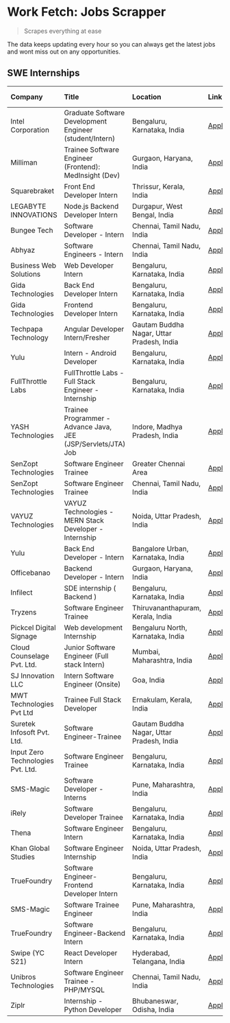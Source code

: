 # Work Fetch: Jobs Scrapper
> Scrapes everything at ease

The data keeps updating every hour so you can always get the latest jobs and wont miss out on any opportunities.

## SWE Internships
<!--START_SECTION:workfetch-->
| Company                           | Title                                                         | Location                                  | Link                                                                                                                                                                                                                                                                            | Date Posted   |
|:----------------------------------|:--------------------------------------------------------------|:------------------------------------------|:--------------------------------------------------------------------------------------------------------------------------------------------------------------------------------------------------------------------------------------------------------------------------------|:--------------|
| Intel Corporation                 | Graduate Software Development Engineer (student/Intern)       | Bengaluru, Karnataka, India               | [Apply](https://in.linkedin.com/jobs/view/graduate-software-development-engineer-student-intern-at-intel-corporation-3844158226?position=30&pageNum=0&refId=QNOSs2k%2FbGe2dzCyIqlyfA%3D%3D&trackingId=kLW5vaK%2F8vUMrzGgC27ImQ%3D%3D&trk=public_jobs_jserp-result_search-card)  | 2024-03-02    |
| Milliman                          | Trainee Software Engineer (Frontend): MedInsight (Dev)        | Gurgaon, Haryana, India                   | [Apply](https://in.linkedin.com/jobs/view/trainee-software-engineer-frontend-medinsight-dev-at-milliman-3792874280?position=5&pageNum=0&refId=QNOSs2k%2FbGe2dzCyIqlyfA%3D%3D&trackingId=hGIvFVSbeT16PvCH15QSCQ%3D%3D&trk=public_jobs_jserp-result_search-card)                  | 2024-03-01    |
| Squarebraket                      | Front End Developer Intern                                    | Thrissur, Kerala, India                   | [Apply](https://in.linkedin.com/jobs/view/front-end-developer-intern-at-squarebraket-3838541191?position=14&pageNum=0&refId=QNOSs2k%2FbGe2dzCyIqlyfA%3D%3D&trackingId=UFWPduKAeWVtJ7VDe5Snvw%3D%3D&trk=public_jobs_jserp-result_search-card)                                    | 2024-02-29    |
| LEGABYTE INNOVATIONS              | Node.js Backend Developer Intern                              | Durgapur, West Bengal, India              | [Apply](https://in.linkedin.com/jobs/view/node-js-backend-developer-intern-at-legabyte-innovations-3842647664?position=51&pageNum=0&refId=QNOSs2k%2FbGe2dzCyIqlyfA%3D%3D&trackingId=Z0HXIQ7qP0kIX23siQFZ%2Bw%3D%3D&trk=public_jobs_jserp-result_search-card)                    | 2024-02-29    |
| Bungee Tech                       | Software Developer - Intern                                   | Chennai, Tamil Nadu, India                | [Apply](https://in.linkedin.com/jobs/view/software-developer-intern-at-bungee-tech-3842220746?position=50&pageNum=0&refId=QNOSs2k%2FbGe2dzCyIqlyfA%3D%3D&trackingId=EBi5aTfzn7xsWwRaKtL%2Fqg%3D%3D&trk=public_jobs_jserp-result_search-card)                                    | 2024-02-28    |
| Abhyaz                            | Software Engineers - Intern                                   | Chennai, Tamil Nadu, India                | [Apply](https://in.linkedin.com/jobs/view/software-engineers-intern-at-abhyaz-3842331306?position=59&pageNum=0&refId=QNOSs2k%2FbGe2dzCyIqlyfA%3D%3D&trackingId=a%2FFN9UvkgF1Ytbuh4XNDkQ%3D%3D&trk=public_jobs_jserp-result_search-card)                                         | 2024-02-28    |
| Business Web Solutions            | Web Developer Intern                                          | Bengaluru, Karnataka, India               | [Apply](https://in.linkedin.com/jobs/view/web-developer-intern-at-business-web-solutions-3839906144?position=16&pageNum=0&refId=QNOSs2k%2FbGe2dzCyIqlyfA%3D%3D&trackingId=dEzGhGRC%2FWDnF34jzWT9cA%3D%3D&trk=public_jobs_jserp-result_search-card)                              | 2024-02-26    |
| Gida Technologies                 | Back End Developer Intern                                     | Bengaluru, Karnataka, India               | [Apply](https://in.linkedin.com/jobs/view/back-end-developer-intern-at-gida-technologies-3836849295?position=49&pageNum=0&refId=QNOSs2k%2FbGe2dzCyIqlyfA%3D%3D&trackingId=Ggm9hWvNAYHVSpKWpCKsww%3D%3D&trk=public_jobs_jserp-result_search-card)                                | 2024-02-23    |
| Gida Technologies                 | Frontend Developer Intern                                     | Bengaluru, Karnataka, India               | [Apply](https://in.linkedin.com/jobs/view/frontend-developer-intern-at-gida-technologies-3836040945?position=15&pageNum=0&refId=QNOSs2k%2FbGe2dzCyIqlyfA%3D%3D&trackingId=rLgLvxEuRCH%2B6QTmWwiT%2FQ%3D%3D&trk=public_jobs_jserp-result_search-card)                            | 2024-02-21    |
| Techpapa Technology               | Angular Developer Intern/Fresher                              | Gautam Buddha Nagar, Uttar Pradesh, India | [Apply](https://in.linkedin.com/jobs/view/angular-developer-intern-fresher-at-techpapa-technology-3834305862?position=46&pageNum=0&refId=QNOSs2k%2FbGe2dzCyIqlyfA%3D%3D&trackingId=u7CtoK%2FEEygSJdbEY%2BeEew%3D%3D&trk=public_jobs_jserp-result_search-card)                   | 2024-02-20    |
| Yulu                              | Intern - Android Developer                                    | Bengaluru, Karnataka, India               | [Apply](https://in.linkedin.com/jobs/view/intern-android-developer-at-yulu-3834459982?position=44&pageNum=0&refId=QNOSs2k%2FbGe2dzCyIqlyfA%3D%3D&trackingId=qMfBfm%2BCzHEJQjoWobOjRQ%3D%3D&trk=public_jobs_jserp-result_search-card)                                            | 2024-02-19    |
| FullThrottle Labs                 | FullThrottle Labs - Full Stack Engineer - Internship          | Bengaluru, Karnataka, India               | [Apply](https://in.linkedin.com/jobs/view/fullthrottle-labs-full-stack-engineer-internship-at-fullthrottle-labs-3829636016?position=43&pageNum=0&refId=QNOSs2k%2FbGe2dzCyIqlyfA%3D%3D&trackingId=%2FZmWvI6zhuoXkoFIeI0kEA%3D%3D&trk=public_jobs_jserp-result_search-card)       | 2024-02-17    |
| YASH Technologies                 | Trainee Programmer - Advance Java, JEE (JSP/Servlets/JTA) Job | Indore, Madhya Pradesh, India             | [Apply](https://in.linkedin.com/jobs/view/trainee-programmer-advance-java-jee-jsp-servlets-jta-job-at-yash-technologies-3811759183?position=13&pageNum=0&refId=QNOSs2k%2FbGe2dzCyIqlyfA%3D%3D&trackingId=C2moOSO4Y5BtjU3W8lDrrg%3D%3D&trk=public_jobs_jserp-result_search-card) | 2024-02-13    |
| SenZopt Technologies              | Software Engineer Trainee                                     | Greater Chennai Area                      | [Apply](https://in.linkedin.com/jobs/view/software-engineer-trainee-at-senzopt-technologies-3827688781?position=31&pageNum=0&refId=QNOSs2k%2FbGe2dzCyIqlyfA%3D%3D&trackingId=ZLNbsA75dOqOlaUTayWYuw%3D%3D&trk=public_jobs_jserp-result_search-card)                             | 2024-02-12    |
| SenZopt Technologies              | Software Engineer Trainee                                     | Chennai, Tamil Nadu, India                | [Apply](https://in.linkedin.com/jobs/view/software-engineer-trainee-at-senzopt-technologies-3827686880?position=41&pageNum=0&refId=QNOSs2k%2FbGe2dzCyIqlyfA%3D%3D&trackingId=QO4Cx8wqxgp7tBma3vRmSw%3D%3D&trk=public_jobs_jserp-result_search-card)                             | 2024-02-12    |
| VAYUZ Technologies                | VAYUZ Technologies - MERN Stack Developer - Internship        | Noida, Uttar Pradesh, India               | [Apply](https://in.linkedin.com/jobs/view/vayuz-technologies-mern-stack-developer-internship-at-vayuz-technologies-3822619356?position=48&pageNum=0&refId=QNOSs2k%2FbGe2dzCyIqlyfA%3D%3D&trackingId=NKfL%2F1lijwBznyiXCj42gw%3D%3D&trk=public_jobs_jserp-result_search-card)    | 2024-02-10    |
| Yulu                              | Back End Developer - Intern                                   | Bangalore Urban, Karnataka, India         | [Apply](https://in.linkedin.com/jobs/view/back-end-developer-intern-at-yulu-3821682220?position=6&pageNum=0&refId=QNOSs2k%2FbGe2dzCyIqlyfA%3D%3D&trackingId=kTtt10%2B%2Fw4OiixsBts9wcw%3D%3D&trk=public_jobs_jserp-result_search-card)                                          | 2024-02-04    |
| Officebanao                       | Backend Developer - Intern                                    | Gurgaon, Haryana, India                   | [Apply](https://in.linkedin.com/jobs/view/backend-developer-intern-at-officebanao-3814263731?position=21&pageNum=0&refId=QNOSs2k%2FbGe2dzCyIqlyfA%3D%3D&trackingId=CPPY%2FUlas%2FqgW%2BEdNjDHlg%3D%3D&trk=public_jobs_jserp-result_search-card)                                 | 2024-01-31    |
| Infilect                          | SDE internship ( Backend )                                    | Bengaluru, Karnataka, India               | [Apply](https://in.linkedin.com/jobs/view/sde-internship-backend-at-infilect-3815120558?position=22&pageNum=0&refId=QNOSs2k%2FbGe2dzCyIqlyfA%3D%3D&trackingId=9pVH51GcIgpFFL%2FIcwc%2BkQ%3D%3D&trk=public_jobs_jserp-result_search-card)                                        | 2024-01-25    |
| Tryzens                           | Software Engineer Trainee                                     | Thiruvananthapuram, Kerala, India         | [Apply](https://in.linkedin.com/jobs/view/software-engineer-trainee-at-tryzens-3809363491?position=35&pageNum=0&refId=QNOSs2k%2FbGe2dzCyIqlyfA%3D%3D&trackingId=I%2B4%2FL74IXZlxf7kspFRbKA%3D%3D&trk=public_jobs_jserp-result_search-card)                                      | 2024-01-18    |
| Pickcel Digital Signage           | Web development Internship                                    | Bengaluru North, Karnataka, India         | [Apply](https://in.linkedin.com/jobs/view/web-development-internship-at-pickcel-digital-signage-3826062393?position=55&pageNum=0&refId=QNOSs2k%2FbGe2dzCyIqlyfA%3D%3D&trackingId=2ZrVPkz%2FEX2fta8WMt7IHg%3D%3D&trk=public_jobs_jserp-result_search-card)                       | 2024-01-15    |
| Cloud Counselage Pvt. Ltd.        | Junior Software Engineer (Full stack Intern)                  | Mumbai, Maharashtra, India                | [Apply](https://in.linkedin.com/jobs/view/junior-software-engineer-full-stack-intern-at-cloud-counselage-pvt-ltd-3803132814?position=23&pageNum=0&refId=QNOSs2k%2FbGe2dzCyIqlyfA%3D%3D&trackingId=r6COHJQVj0MUyFERizjrzw%3D%3D&trk=public_jobs_jserp-result_search-card)        | 2024-01-11    |
| SJ Innovation LLC                 | Intern Software Engineer (Onsite)                             | Goa, India                                | [Apply](https://in.linkedin.com/jobs/view/intern-software-engineer-onsite-at-sj-innovation-llc-3799959011?position=39&pageNum=0&refId=QNOSs2k%2FbGe2dzCyIqlyfA%3D%3D&trackingId=54XzkTynF%2Fc2az7meB7vPQ%3D%3D&trk=public_jobs_jserp-result_search-card)                        | 2024-01-11    |
| MWT Technologies Pvt Ltd          | Trainee Full Stack Developer                                  | Ernakulam, Kerala, India                  | [Apply](https://in.linkedin.com/jobs/view/trainee-full-stack-developer-at-mwt-technologies-pvt-ltd-3800921715?position=3&pageNum=0&refId=QNOSs2k%2FbGe2dzCyIqlyfA%3D%3D&trackingId=iKBvjZqMu0vBQ9ajQKi3tA%3D%3D&trk=public_jobs_jserp-result_search-card)                       | 2024-01-09    |
| Suretek Infosoft Pvt. Ltd.        | Software Engineer-Trainee                                     | Gautam Buddha Nagar, Uttar Pradesh, India | [Apply](https://in.linkedin.com/jobs/view/software-engineer-trainee-at-suretek-infosoft-pvt-ltd-3800934643?position=17&pageNum=0&refId=QNOSs2k%2FbGe2dzCyIqlyfA%3D%3D&trackingId=p%2BqmoZuLMX3lLIK9C4Dqsg%3D%3D&trk=public_jobs_jserp-result_search-card)                       | 2024-01-09    |
| Input Zero Technologies Pvt. Ltd. | Software Engineer Trainee                                     | Bengaluru, Karnataka, India               | [Apply](https://in.linkedin.com/jobs/view/software-engineer-trainee-at-input-zero-technologies-pvt-ltd-3800927643?position=29&pageNum=0&refId=QNOSs2k%2FbGe2dzCyIqlyfA%3D%3D&trackingId=sCeQlpceKfYjjHjBo5DZ%2FA%3D%3D&trk=public_jobs_jserp-result_search-card)                | 2024-01-09    |
| SMS-Magic                         | Software Developer -Interns                                   | Pune, Maharashtra, India                  | [Apply](https://in.linkedin.com/jobs/view/software-developer-interns-at-sms-magic-3799485343?position=32&pageNum=0&refId=QNOSs2k%2FbGe2dzCyIqlyfA%3D%3D&trackingId=Ex03tbIaIPHGLyINRaw%2FZw%3D%3D&trk=public_jobs_jserp-result_search-card)                                     | 2024-01-05    |
| iRely                             | Software Developer Trainee                                    | Bengaluru, Karnataka, India               | [Apply](https://in.linkedin.com/jobs/view/software-developer-trainee-at-irely-3801577534?position=9&pageNum=0&refId=QNOSs2k%2FbGe2dzCyIqlyfA%3D%3D&trackingId=x3rYKdfDxrJTzQSg3ys9Rg%3D%3D&trk=public_jobs_jserp-result_search-card)                                            | 2023-12-22    |
| Thena                             | Software Engineer Intern                                      | Bengaluru, Karnataka, India               | [Apply](https://in.linkedin.com/jobs/view/software-engineer-intern-at-thena-3778731751?position=11&pageNum=0&refId=QNOSs2k%2FbGe2dzCyIqlyfA%3D%3D&trackingId=VvRx6L1z8RYcieIAHzATAQ%3D%3D&trk=public_jobs_jserp-result_search-card)                                             | 2023-12-05    |
| Khan Global Studies               | Software Engineer Internship                                  | Noida, Uttar Pradesh, India               | [Apply](https://in.linkedin.com/jobs/view/software-engineer-internship-at-khan-global-studies-3766942197?position=42&pageNum=0&refId=QNOSs2k%2FbGe2dzCyIqlyfA%3D%3D&trackingId=TvRDKiIw8InyIOv7Zi%2B6HQ%3D%3D&trk=public_jobs_jserp-result_search-card)                         | 2023-11-27    |
| TrueFoundry                       | Software Engineer- Frontend Developer Intern                  | Bengaluru, Karnataka, India               | [Apply](https://in.linkedin.com/jobs/view/software-engineer-frontend-developer-intern-at-truefoundry-3790095058?position=10&pageNum=0&refId=QNOSs2k%2FbGe2dzCyIqlyfA%3D%3D&trackingId=COj5C7S6TcGct8Nz72SiSw%3D%3D&trk=public_jobs_jserp-result_search-card)                    | 2023-11-24    |
| SMS-Magic                         | Software Trainee Engineer                                     | Pune, Maharashtra, India                  | [Apply](https://in.linkedin.com/jobs/view/software-trainee-engineer-at-sms-magic-3761409781?position=25&pageNum=0&refId=QNOSs2k%2FbGe2dzCyIqlyfA%3D%3D&trackingId=1S%2BoACQ8UW7aB3gDwYSLYQ%3D%3D&trk=public_jobs_jserp-result_search-card)                                      | 2023-11-16    |
| TrueFoundry                       | Software Engineer-Backend Intern                              | Bengaluru, Karnataka, India               | [Apply](https://in.linkedin.com/jobs/view/software-engineer-backend-intern-at-truefoundry-3779508170?position=28&pageNum=0&refId=QNOSs2k%2FbGe2dzCyIqlyfA%3D%3D&trackingId=BM5477WAxwZViuhCpvO29A%3D%3D&trk=public_jobs_jserp-result_search-card)                               | 2023-11-10    |
| Swipe (YC S21)                    | React Developer Intern                                        | Hyderabad, Telangana, India               | [Apply](https://in.linkedin.com/jobs/view/react-developer-intern-at-swipe-yc-s21-3737600089?position=12&pageNum=0&refId=QNOSs2k%2FbGe2dzCyIqlyfA%3D%3D&trackingId=91eD3J9hqQVZe7cTBTohHw%3D%3D&trk=public_jobs_jserp-result_search-card)                                        | 2023-10-13    |
| Unibros Technologies              | Software Engineer Trainee - PHP/MYSQL                         | Chennai, Tamil Nadu, India                | [Apply](https://in.linkedin.com/jobs/view/software-engineer-trainee-php-mysql-at-unibros-technologies-3656599241?position=34&pageNum=0&refId=QNOSs2k%2FbGe2dzCyIqlyfA%3D%3D&trackingId=lteg9pTo3%2FrHRlHJ9FAsLQ%3D%3D&trk=public_jobs_jserp-result_search-card)                 | 2023-06-12    |
| Ziplr                             | Internship - Python Developer                                 | Bhubaneswar, Odisha, India                | [Apply](https://in.linkedin.com/jobs/view/internship-python-developer-at-ziplr-3645677592?position=53&pageNum=0&refId=QNOSs2k%2FbGe2dzCyIqlyfA%3D%3D&trackingId=HPU7aBocuNJfLGGTCs7%2Fsw%3D%3D&trk=public_jobs_jserp-result_search-card)                                        | 2023-06-02    |
<!--END_SECTION:workfetch-->

